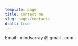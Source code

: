 ```yaml
---
template: page
title: Contact me
slug: pages/contacts
draft: true
---
```

Email : mindsarray @ gmail . com
